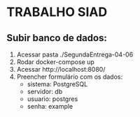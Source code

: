 # TRABALHO SIAD

## Subir banco de dados:
1. Acessar pasta ./SegundaEntrega-04-06
2. Rodar docker-compose up
3. Acessar http://localhost:8080/
4. Preencher formulário com os dados:
    - sistema: PostgreSQL
    - servidor: db
    - usuario: postgres
    - senha: example
